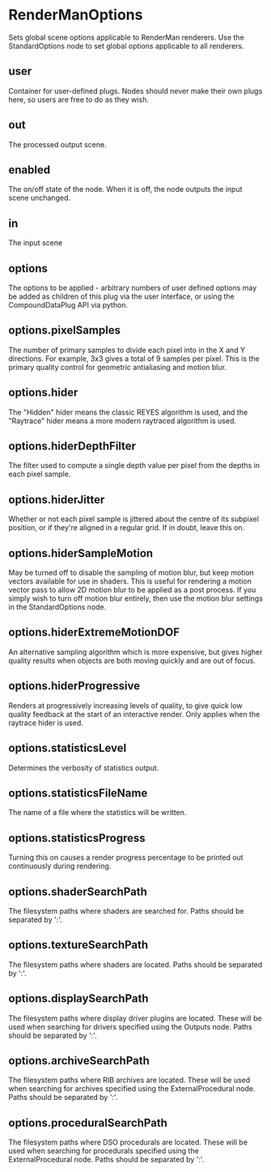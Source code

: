 # RenderManOptions

Sets global scene options applicable to RenderMan
renderers. Use the StandardOptions node to set
global options applicable to all renderers.

## user

 Container for user-defined plugs. Nodes
should never make their own plugs here,
so users are free to do as they wish.

## out

 The processed output scene.

## enabled

 The on/off state of the node. When it is off, the node outputs the input scene unchanged.

## in

 The input scene

## options

 The options to be applied - arbitrary numbers of user defined options may be added
as children of this plug via the user interface, or using the CompoundDataPlug API via
python.

## options.pixelSamples

 The number of primary samples to divide each pixel into
in the X and Y directions. For example, 3x3 gives a total of
9 samples per pixel. This is the primary quality control for
geometric antialiasing and motion blur.

## options.hider

 The "Hidden" hider means the classic REYES algorithm
is used, and the "Raytrace" hider means a more modern
raytraced algorithm is used.

## options.hiderDepthFilter

 The filter used to compute a single depth
value per pixel from the depths in each
pixel sample.

## options.hiderJitter

 Whether or not each pixel sample is
jittered about the centre of its subpixel
position, or if they're aligned in a
regular grid. If in doubt, leave this on.

## options.hiderSampleMotion

 May be turned off to disable the sampling of
motion blur, but keep motion vectors available
for use in shaders. This is useful for
rendering a motion vector pass to allow
2D motion blur to be applied as a post process.
If you simply wish to turn off motion blur
entirely, then use the motion blur settings
in the StandardOptions node.

## options.hiderExtremeMotionDOF

 An alternative sampling algorithm which
is more expensive, but gives higher quality
results when objects are both moving quickly
and are out of focus.

## options.hiderProgressive

 Renders at progressively increasing levels
of quality, to give quick low quality feedback
at the start of an interactive render. Only
applies when the raytrace hider is used.

## options.statisticsLevel

 Determines the verbosity of statistics
output.

## options.statisticsFileName

 The name of a file where the statistics
will be written.

## options.statisticsProgress

 Turning this on causes a render progress
percentage to be printed out continuously
during rendering.

## options.shaderSearchPath

 The filesystem paths where shaders are
searched for. Paths should be separated
by ':'.

## options.textureSearchPath

 The filesystem paths where shaders are
located. Paths should be separated
by ':'.

## options.displaySearchPath

 The filesystem paths where display driver
plugins are located. These will be used when searching
for drivers specified using the Outputs
node. Paths should be separated by ':'.

## options.archiveSearchPath

 The filesystem paths where RIB archives
are located. These will be used when searching
for archives specified using the ExternalProcedural
node. Paths should be separated by ':'.

## options.proceduralSearchPath

 The filesystem paths where DSO procedurals
are located. These will be used when searching
for procedurals specified using the ExternalProcedural
node. Paths should be separated by ':'.

